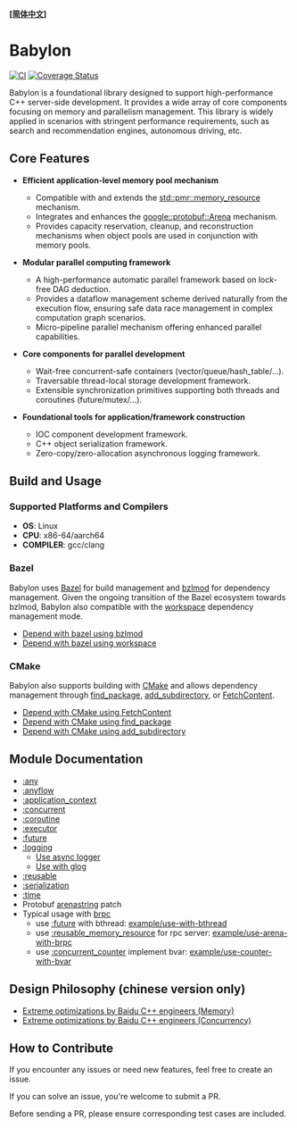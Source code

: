 **[[简体中文]](README.zh-cn.md)**

# Babylon

[![CI](https://github.com/baidu/babylon/actions/workflows/ci.yml/badge.svg)](https://github.com/baidu/babylon/actions/workflows/ci.yml)
[![Coverage Status](https://coveralls.io/repos/github/baidu/babylon/badge.svg)](https://coveralls.io/github/baidu/babylon)

Babylon is a foundational library designed to support high-performance C++ server-side development. It provides a wide array of core components focusing on memory and parallelism management. This library is widely applied in scenarios with stringent performance requirements, such as search and recommendation engines, autonomous driving, etc.

## Core Features

- **Efficient application-level memory pool mechanism**
  - Compatible with and extends the [std::pmr::memory_resource](https://en.cppreference.com/w/cpp/memory/memory_resource) mechanism.
  - Integrates and enhances the [google::protobuf::Arena](https://protobuf.dev/reference/cpp/arenas) mechanism.
  - Provides capacity reservation, cleanup, and reconstruction mechanisms when object pools are used in conjunction with memory pools.

- **Modular parallel computing framework**
  - A high-performance automatic parallel framework based on lock-free DAG deduction.
  - Provides a dataflow management scheme derived naturally from the execution flow, ensuring safe data race management in complex computation graph scenarios.
  - Micro-pipeline parallel mechanism offering enhanced parallel capabilities.

- **Core components for parallel development**
  - Wait-free concurrent-safe containers (vector/queue/hash_table/...).
  - Traversable thread-local storage development framework.
  - Extensible synchronization primitives supporting both threads and coroutines (future/mutex/...).

- **Foundational tools for application/framework construction**
  - IOC component development framework.
  - C++ object serialization framework.
  - Zero-copy/zero-allocation asynchronous logging framework.

## Build and Usage

### Supported Platforms and Compilers

- **OS**: Linux
- **CPU**: x86-64/aarch64
- **COMPILER**: gcc/clang

### Bazel

Babylon uses [Bazel](https://bazel.build) for build management and [bzlmod](https://bazel.build/external/module) for dependency management. Given the ongoing transition of the Bazel ecosystem towards bzlmod, Babylon also compatible with the [workspace](https://bazel.build/rules/lib/globals/workspace) dependency management mode.

- [Depend with bazel using bzlmod](example/depend-use-bzlmod)
- [Depend with bazel using workspace](example/depend-use-workspace)

### CMake

Babylon also supports building with [CMake](https://cmake.org) and allows dependency management through [find_package](https://cmake.org/cmake/help/latest/command/find_package.html), [add_subdirectory](https://cmake.org/cmake/help/latest/command/add_subdirectory.html), or [FetchContent](https://cmake.org/cmake/help/latest/module/FetchContent.html).

- [Depend with CMake using FetchContent](example/depend-use-cmake-fetch)
- [Depend with CMake using find_package](example/depend-use-cmake-find)
- [Depend with CMake using add_subdirectory](example/depend-use-cmake-subdir)

## Module Documentation

- [:any](any.en.md)
- [:anyflow](anyflow/README.en.md)
- [:application_context](application_context.en.md)
- [:concurrent](concurrent/README.en.md)
- [:coroutine](coroutine/README.en.md)
- [:executor](executor.en.md)
- [:future](future.en.md)
- [:logging](logging/README.en.md)
  - [Use async logger](../example/use-async-logger)
  - [Use with glog](../example/use-with-glog)
- [:reusable](reusable/README.en.md)
- [:serialization](serialization.en.md)
- [:time](time.en.md)
- Protobuf [arenastring](arenastring.en.md) patch
- Typical usage with [brpc](https://github.com/apache/brpc)
  - use [:future](future.en.md) with bthread: [example/use-with-bthread](../example/use-with-bthread)
  - use [:reusable_memory_resource](reusable/memory_resource.en.md) for rpc server: [example/use-arena-with-brpc](../example/use-arena-with-brpc)
  - use [:concurrent_counter](concurrent/counter.en.md) implement bvar: [example/use-counter-with-bvar](../example/use-counter-with-bvar)

## Design Philosophy (chinese version only)

- [Extreme optimizations by Baidu C++ engineers (Memory)](https://mp.weixin.qq.com/s?__biz=Mzg5MjU0NTI5OQ==&mid=2247489076&idx=1&sn=748bf716d94d5ed2739ea8a9385cd4a6&chksm=c03d2648f74aaf5e11298cf450c3453a273eb6d2161bc90e411b6d62fa0c1b96a45e411af805&scene=178&cur_album_id=1693053794688761860#rd)
- [Extreme optimizations by Baidu C++ engineers (Concurrency)](https://mp.weixin.qq.com/s/0Ofo8ak7-UXuuOoD0KIHwA)

## How to Contribute

If you encounter any issues or need new features, feel free to create an issue.

If you can solve an issue, you're welcome to submit a PR.

Before sending a PR, please ensure corresponding test cases are included.
